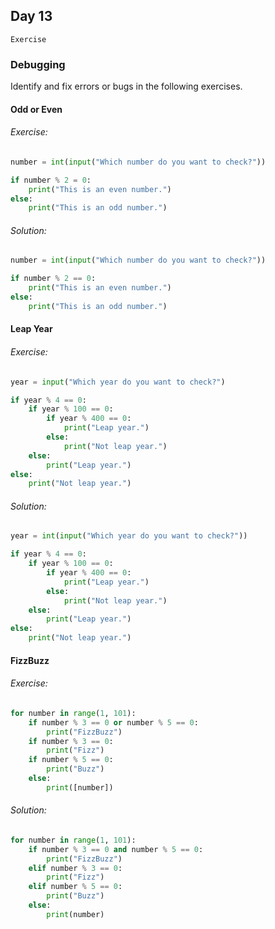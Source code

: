 ## Day 13

`Exercise`


### Debugging 

Identify and fix errors or bugs in the following exercises.


#### Odd or Even
###### Exercise:
```python  
number = int(input("Which number do you want to check?"))

if number % 2 = 0:
    print("This is an even number.")
else:
    print("This is an odd number.")
```
###### Solution:
```python  
number = int(input("Which number do you want to check?"))

if number % 2 == 0:
    print("This is an even number.")
else:
    print("This is an odd number.")
```

#### Leap Year
###### Exercise:
```python  
year = input("Which year do you want to check?")

if year % 4 == 0:
    if year % 100 == 0:
        if year % 400 == 0:
            print("Leap year.")
        else:
            print("Not leap year.")
    else:
        print("Leap year.")
else:
    print("Not leap year.")
```

###### Solution:
```python  
year = int(input("Which year do you want to check?"))

if year % 4 == 0:
    if year % 100 == 0:
        if year % 400 == 0:
            print("Leap year.")
        else:
            print("Not leap year.")
    else:
        print("Leap year.")
else:
    print("Not leap year.")
```

#### FizzBuzz
###### Exercise:
```python  
for number in range(1, 101):
    if number % 3 == 0 or number % 5 == 0:
        print("FizzBuzz")
    if number % 3 == 0:
        print("Fizz")
    if number % 5 == 0:
        print("Buzz")
    else:
        print([number])
```

###### Solution:
```python  
for number in range(1, 101):
    if number % 3 == 0 and number % 5 == 0:
        print("FizzBuzz")
    elif number % 3 == 0:
        print("Fizz")
    elif number % 5 == 0:
        print("Buzz")
    else:
        print(number)
```
